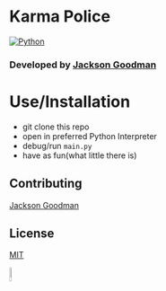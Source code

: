 # Karma Police
[![Python](https://img.shields.io/badge/python-3670A0?style=for-the-badge&logo=python&logoColor=ffdd54)](#)

### Developed by [Jackson Goodman](https://github.com/jacksonrgoodman)
# Use/Installation
- git clone this repo
- open in preferred Python Interpreter
- debug/run `main.py`
- have as fun(what little there is)

## Contributing
[Jackson Goodman](https://www.github.com/jacksonrgoodman)
## License
[MIT](https://choosealicense.com/licenses/mit/)

<a href="https://www.python.org/"><img src="https://www.python.org/static/community_logos/python-powered-h.svg" height=8% width =8% /></a>